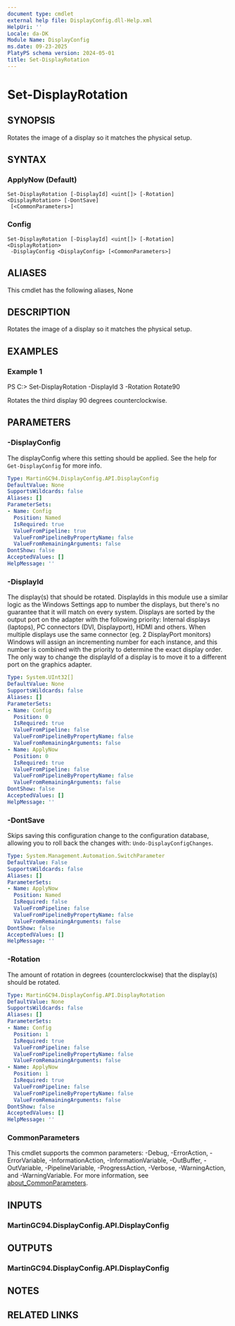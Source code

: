 ```yaml
---
document type: cmdlet
external help file: DisplayConfig.dll-Help.xml
HelpUri: ''
Locale: da-DK
Module Name: DisplayConfig
ms.date: 09-23-2025
PlatyPS schema version: 2024-05-01
title: Set-DisplayRotation
---
```


# Set-DisplayRotation

## SYNOPSIS

Rotates the image of a display so it matches the physical setup.

## SYNTAX

### ApplyNow (Default)

```
Set-DisplayRotation [-DisplayId] <uint[]> [-Rotation] <DisplayRotation> [-DontSave]
 [<CommonParameters>]
```

### Config

```
Set-DisplayRotation [-DisplayId] <uint[]> [-Rotation] <DisplayRotation>
 -DisplayConfig <DisplayConfig> [<CommonParameters>]
```

## ALIASES

This cmdlet has the following aliases,
  None

## DESCRIPTION

Rotates the image of a display so it matches the physical setup.

## EXAMPLES

### Example 1

PS C:\> Set-DisplayRotation -DisplayId 3 -Rotation Rotate90

Rotates the third display 90 degrees counterclockwise.

## PARAMETERS

### -DisplayConfig

The displayConfig where this setting should be applied.
See the help for `Get-DisplayConfig` for more info.

```yaml
Type: MartinGC94.DisplayConfig.API.DisplayConfig
DefaultValue: None
SupportsWildcards: false
Aliases: []
ParameterSets:
- Name: Config
  Position: Named
  IsRequired: true
  ValueFromPipeline: true
  ValueFromPipelineByPropertyName: false
  ValueFromRemainingArguments: false
DontShow: false
AcceptedValues: []
HelpMessage: ''
```

### -DisplayId

The display(s) that should be rotated.
DisplayIds in this module use a similar logic as the Windows Settings app to number the displays, but there's no guarantee that it will match on every system.
Displays are sorted by the output port on the adapter with the following priority: Internal displays (laptops), PC connectors (DVI, Displayport), HDMI and others.
When multiple displays use the same connector (eg. 2 DisplayPort monitors) Windows will assign an incrementing number for each instance, and this number is combined with the priority to determine the exact display order.
The only way to change the displayId of a display is to move it to a different port on the graphics adapter.

```yaml
Type: System.UInt32[]
DefaultValue: None
SupportsWildcards: false
Aliases: []
ParameterSets:
- Name: Config
  Position: 0
  IsRequired: true
  ValueFromPipeline: false
  ValueFromPipelineByPropertyName: false
  ValueFromRemainingArguments: false
- Name: ApplyNow
  Position: 0
  IsRequired: true
  ValueFromPipeline: false
  ValueFromPipelineByPropertyName: false
  ValueFromRemainingArguments: false
DontShow: false
AcceptedValues: []
HelpMessage: ''
```

### -DontSave

Skips saving this configuration change to the configuration database, allowing you to roll back the changes with: `Undo-DisplayConfigChanges`.

```yaml
Type: System.Management.Automation.SwitchParameter
DefaultValue: False
SupportsWildcards: false
Aliases: []
ParameterSets:
- Name: ApplyNow
  Position: Named
  IsRequired: false
  ValueFromPipeline: false
  ValueFromPipelineByPropertyName: false
  ValueFromRemainingArguments: false
DontShow: false
AcceptedValues: []
HelpMessage: ''
```

### -Rotation

The amount of rotation in degrees (counterclockwise) that the display(s) should be rotated.

```yaml
Type: MartinGC94.DisplayConfig.API.DisplayRotation
DefaultValue: None
SupportsWildcards: false
Aliases: []
ParameterSets:
- Name: Config
  Position: 1
  IsRequired: true
  ValueFromPipeline: false
  ValueFromPipelineByPropertyName: false
  ValueFromRemainingArguments: false
- Name: ApplyNow
  Position: 1
  IsRequired: true
  ValueFromPipeline: false
  ValueFromPipelineByPropertyName: false
  ValueFromRemainingArguments: false
DontShow: false
AcceptedValues: []
HelpMessage: ''
```

### CommonParameters

This cmdlet supports the common parameters: -Debug, -ErrorAction, -ErrorVariable,
-InformationAction, -InformationVariable, -OutBuffer, -OutVariable, -PipelineVariable,
-ProgressAction, -Verbose, -WarningAction, and -WarningVariable. For more information, see
[about_CommonParameters](https://go.microsoft.com/fwlink/?LinkID=113216).

## INPUTS

### MartinGC94.DisplayConfig.API.DisplayConfig



## OUTPUTS

### MartinGC94.DisplayConfig.API.DisplayConfig



## NOTES




## RELATED LINKS



